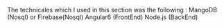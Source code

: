 
The technicales which I used in this section was the following : 
MangoDB (Nosql) or Firebase(Nosql)
Angular6 (FrontEnd)
Node.js  (BackEnd)

